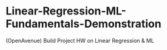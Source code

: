# Linear-Regression-ML-Fundamentals-Demonstration
(OpenAvenue) Build Project HW on Linear Regression &amp; ML

